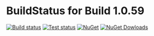 # BuildStatus for Build 1.0.59

[![Build status](https://img.shields.io/appveyor/ci/TFTomSun/aspnetcore-extensions.svg)](https://ci.appveyor.com/project/TFTomSun/aspnetcore-extensions) 
[![Test status](https://img.shields.io/appveyor/tests/TFTomSun/aspnetcore-extensions.svg)](https://ci.appveyor.com/project/TFTomSun/aspnetcore-extensions/build/tests)
[![NuGet](https://img.shields.io/nuget/v/TomSun.AspNetCore.Extensions.svg?style=flat-square)](https://www.nuget.org/packages/TomSun.AspNetCore.Extensions/) 
[![NuGet Dowloads](https://img.shields.io/nuget/dt/TomSun.AspNetCore.Extensions.svg)](https://www.nuget.org/packages/TomSun.AspNetCore.Extensions/) 


